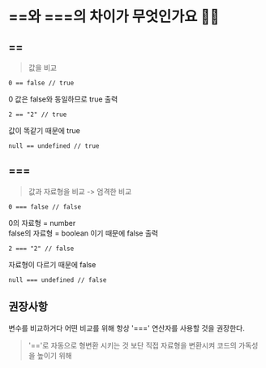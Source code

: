 # ==와 ===의 차이가 무엇인가요 🤷‍♀️

## ==
> 값을 비교

```JS
0 == false // true
```
0 값은 false와 동일하므로 true 출력 
``` JS
2 == "2" // true
```
값이 똑같기 때문에 true


``` JS
null == undefined // true
```


## ===
> 값과 자료형을 비교 -> 엄격한 비교
``` JS
0 === false // false
```

0의 자료형 = number  
false의 자료형 = boolean 이기 때문에 false 출력

``` JS
2 === "2" // false
```
자료형이 다르기 때문에 false

``` JS
null === undefined // false
```

## 권장사항
변수를 비교하거다 어떤 비교를 위해 항상 '===' 연산자를 사용할 것을 권장한다.
> '=='로 자동으로 형변환 시키는 것 보단 직접 자료형을 변환시켜 코드의 가독성을 높이기 위해
